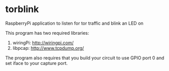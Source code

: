 # torblink
RaspberryPi application to listen for tor traffic and blink an LED on 

This program has two required libraries:
  1. wiringPi: http://wiringpi.com/
  2. libpcap: http://www.tcpdump.org/

The program also requires that you build your circuit to use GPIO port 0 and set iface to your capture port.
